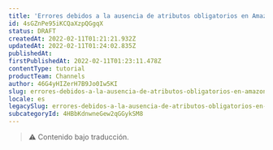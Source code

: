 ```yaml
---
title: 'Errores debidos a la ausencia de atributos obligatorios en Amazon'
id: 4sGZnPe95iKCQaXzpQGgqX
status: DRAFT
createdAt: 2022-02-11T01:21:21.932Z
updatedAt: 2022-02-11T01:24:02.835Z
publishedAt: 
firstPublishedAt: 2022-02-11T01:23:11.478Z
contentType: tutorial
productTeam: Channels
author: 46G4yHIZerH7B9Jo0Iw5KI
slug: errores-debidos-a-la-ausencia-de-atributos-obligatorios-en-amazon
locale: es
legacySlug: errores-debidos-a-la-ausencia-de-atributos-obligatorios-en-amazon
subcategoryId: 4HBbKdnwneGew2qGGykSM8
---
```


>⚠️ Contenido bajo traducción.
